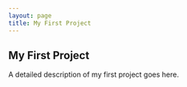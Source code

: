 ```yaml
---
layout: page
title: My First Project
---
```


## My First Project

A detailed description of my first project goes here.
